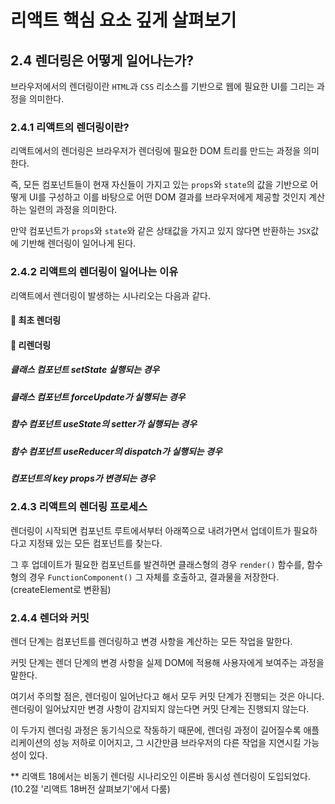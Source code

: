# 리액트 핵심 요소 깊게 살펴보기

## 2.4 렌더링은 어떻게 일어나는가?

브라우저에서의 렌더링이란 `HTML`과 `CSS` 리소스를 기반으로 웹에 필요한 UI를 그리는 과정을 의미한다.

### 2.4.1 리액트의 렌더링이란?

리액트에서의 렌더링은 브라우저가 렌더링에 필요한 DOM 트리를 만드는 과정을 의미한다.

즉, 모든 컴포넌트들이 현재 자신들이 가지고 있는 `props`와 `state`의 값을 기반으로 어떻게 UI를 구성하고 이를 바탕으로 어떤 DOM 결과를 브라우저에게 제공할 것인지 계산하는 일련의 과정을 의미한다.

만약 컴포넌트가 `props`와 `state`와 같은 상태값을 가지고 있지 않다면 반환하는 `JSX`값에 기반해 렌더링이 일어나게 된다.

### 2.4.2 리액트의 렌더링이 일어나는 이유

리액트에서 렌더링이 발생하는 시나리오는 다음과 같다.

#### 📌 최초 렌더링

#### 📌 리렌더링

##### 클래스 컴포넌트 setState 실행되는 경우

##### 클래스 컴포넌트 forceUpdate가 실행되는 경우

##### 함수 컴포넌트 useState의 setter가 실행되는 경우

##### 함수 컴포넌트 useReducer의 dispatch가 실행되는 경우

##### 컴포넌트의 key props가 변경되는 경우

### 2.4.3 리액트의 렌더링 프로세스

렌더링이 시작되면 컴포넌트 루트에서부터 아래쪽으로 내려가면서 업데이트가 필요하다고 지정돼 있는 모든 컴포넌트를 찾는다.

그 후 업데이트가 필요한 컴포넌트를 발견하면 클래스형의 경우 `render()` 함수를, 함수형의 경우 `FunctionComponent()` 그 자체를 호출하고, 결과물을 저장한다.(createElement로 변환됨)

### 2.4.4 렌더와 커밋

렌더 단계는 컴포넌트를 렌더링하고 변경 사항을 계산하는 모든 작업을 말한다.

커밋 단계는 렌더 단계의 변경 사항을 실제 DOM에 적용해 사용자에게 보여주는 과정을 말한다.

여기서 주의할 점은, 렌더링이 일어난다고 해서 모두 커밋 단계가 진행되는 것은 아니다. 렌더링이 일어났지만 변경 사항이 감지되지 않는다면 커밋 단계는 진행되지 않는다.

이 두가지 렌더링 과정은 동기식으로 작동하기 때문에, 렌더링 과정이 길어질수록 애플리케이션의 성능 저하로 이어지고, 그 시간만큼 브라우저의 다른 작업을 지연시킬 가능성이 있다.

\*\* 리액트 18에서는 비동기 렌더링 시나리오인 이른바 동시성 렌더링이 도입되었다.(10.2절 '리액트 18버전 살펴보기'에서 다룸)

